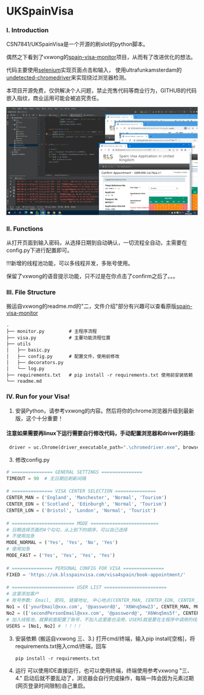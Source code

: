 # UKSpainVisa
### I. Introduction
CSN7841/UKSpainVisa是一个开源的刷slot的python脚本。

偶然之下看到了vxwong的[spain-visa-monitor](https://github.com/vxwong/spain-visa-monitor)项目，从而有了改进优化的想法。

代码主要使用[selenium](https://github.com/SeleniumHQ/selenium)实现页面点击和输入，
使用ultrafunkamsterdam的[undetected-chromedriver](https://github.com/ultrafunkamsterdam/undetected-chromedriver)来实现绕过浏览器检测。

本项目开源免费，仅供解决个人问题，禁止兜售代码等商业行为，GITHUB的代码嵌入指纹，商业运用可能会被追究责任。

![Running](./pics/shows.png)

### II. Functions
从打开页面到输入密码，从选择日期到自动确认，一切流程全自动，主需要在config.py下进行配置即可。

!!!新增的线程池功能，可以多线程并发，多账号使用。

保留了vxwong的语音提示功能，只不过是在你点击了confirm之后了。。。

### III. File Structure
搬运自vxwong的readme.md的"二，文件介绍"部分有兴趣可以查看原版[spain-visa-monitor](https://github.com/vxwong/spain-visa-monitor)
```text
.
├── monitor.py         # 主程序流程
├── visa.py            # 主要功能流程位置
├── utils
│   ├── basic.py       
│   ├── config.py      # 配置文件，使用前修改
│   ├── decorators.py
│   └── log.py
├── requirements.txt   # pip install -r requirements.txt 使用前安装依赖
└── readme.md
```

### IV. Run for your Visa!

1. 安装Python，请参考vxwong的内容。然后将你的chrome浏览器升级到最新版，这个十分重要！

#### 注意如果需要再linux下运行需要自行修改代码，手动配置浏览器和driver的路径:
```python
 driver = uc.Chrome(driver_executable_path=".\chromedriver.exe", browser_executable_path=".\Chrome\Application\chrome.exe",chrome_options=chrome_options)
```

3. 修改config.py

```python
# =============== GENERAL SETTINGS ===============
TIMEOUT = 90  # 无日期后刷新间隔

# =============== VISA CENTER SELECTION ===============
CENTER_MAN = ('England', 'Manchester', 'Normal', 'Tourism')
CENTER_EDN = ('Scotland', 'Edinburgh', 'Normal', 'Tourism')
CENTER_LON = ('Bristol', 'London', 'Normal', 'Tourist')

# ======================= MODE =========================
# 日期选择页面的4个勾勾，从上到下的顺序，可以自己选择
# 不使用加急
MODE_NORMAL = ('Yes', 'Yes', 'No', 'Yes')
# 使用加急
MODE_FAST = ('Yes', 'Yes', 'Yes', 'Yes')

# =============== PERSONAL CONFIG FOR VISA ===============
FIXED = 'https://uk.blsspainvisa.com/visa4spain/book-appointment/'

# ======================= USER LIST =======================
# 这里添加客户
# 账号参数: Email, 密码, 链接地址, 中心地点(CENTER_MAN, CENTER_EDN, CENTER_LON), 是否优先(MODE_NORMAL, MODE_FAST), None是启动线程池的默认参数
No1 = (['yourEmail@xxx.com', '@password@', 'X6Wnq5mw23', CENTER_MAN, MODE_FAST], None) # None 必须保留线程池参数
No2 = (['secondPersonEmail@xxx.com', '@password@', 'X6Wnq5ms5f', CENTER_EDN, MODE_NORMAL], None)
# 加入线程池，就算前面配置了账号，不加入这里面也没用，USERS就是要在主程序中调用的线程池
USERS = [No1, No2] # ！！！！
```

3. 安装依赖
   (搬运自vxwong 三、3.)
    打开cmd/终端，输入pip install[空格]，将requirements.txt拖入cmd/终端，回车
    ```shell
    pip install -r requirements.txt
    ```
4. 运行
   可以使用IDE直接运行，也可以使用终端，终端使用参考vxwong "三、4."
   启动后就不要乱动了，浏览器会自行完成操作，每隔一阵会因为元素过期(网页登录时间限制)自己重启。
